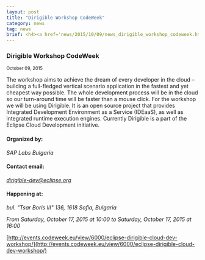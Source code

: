 ```yaml
---
layout: post
title: "Dirigible Workshop CodeWeek"
category: news
tag: news
brief: <h4><a href='news/2015/10/09/news_dirigible_workshop_codeweek.html'>Dirigible Workshop CodeWeek</a></h4> <sub class="post-info">October 09, 2015</sub></br> From Saturday, October 17, 2015 at 10:00 to Saturday, October 17, 2015 at 16:00...<br>
---
```


### Dirigible Workshop CodeWeek

<sub class="post-info">October 09, 2015</sub>
	
The workshop aims to achieve the dream of every developer in the cloud – building a full-fledged vertical scenario application in the fastest and yet cheapest way possible. The whole development process will be in the cloud so our turn-around time will be faster than a mouse click. For the workshop we will be using Dirigible. It is an open source project that provides Integrated Development Environment as a Service (IDEaaS), as well as integrated runtime execution engines. Currently Dirigible is a part of the Eclipse Cloud Development initiative.

#### Organized by:
*SAP Labs Bulgaria*

#### Contact email:
*dirigible-dev@eclipse.org*

#### Happening at: 
*bul. "Tsar Boris III" 136, 1618 Sofia, Bulgaria*

*From Saturday, October 17, 2015 at 10:00 to Saturday, October 17, 2015 at 16:00*



[http://events.codeweek.eu/view/6000/eclipse-dirigible-cloud-dev-workshop/](http://events.codeweek.eu/view/6000/eclipse-dirigible-cloud-dev-workshop/)
